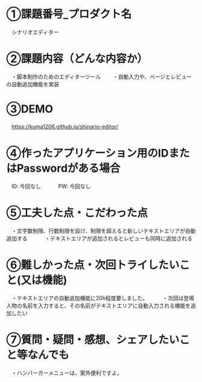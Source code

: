 # ①課題番号_プロダクト名
　シナリオエディター

# ②課題内容（どんな内容か）
　・脚本制作のためのエディターツール　　
  ・自動入力や、ページとレビューの自動追加機能を実装

# ③DEMO
　https://kuma1206.github.io/shinario-editor/

# ④作ったアプリケーション用のIDまたはPasswordがある場合
　ID: 今回なし　　
　PW: 今回なし

# ⑤工夫した点・こだわった点
　・文字数制限、行数制限を設け、制限を超えると新しいテキストエリアが自動追加する　　
　・テキストエリアが追加されるとレビューも同時に追加される

# ⑥難しかった点・次回トライしたいこと(又は機能)
　・テキストエリアの自動追加機能に20h程度要しました。　　
　・次回は登場人物の名前を入力すると、その名前がテキストエリアに自動入力される機能を追加したい

# ⑦質問・疑問・感想、シェアしたいこと等なんでも
　・ハンバーガーメニューは、案外便利ですよ。
